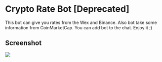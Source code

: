 # Crypto Rate Bot [Deprecated]
This bot can give you rates from the Wex and Binance.
Also bot take some information from CoinMarketCap.
You can add bot to the chat. Enjoy it ;)

## Screenshot
![](https://github.com/SemyonNovikov/RateBot/blob/master/screen.png) 
